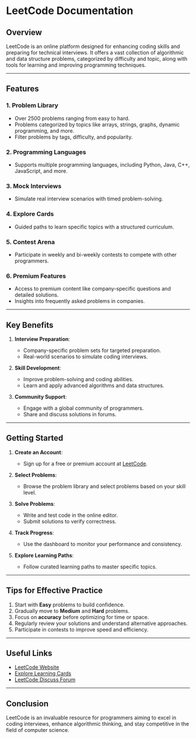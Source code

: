 # LeetCode Documentation

## Overview
LeetCode is an online platform designed for enhancing coding skills and preparing for technical interviews. It offers a vast collection of algorithmic and data structure problems, categorized by difficulty and topic, along with tools for learning and improving programming techniques.

---

## Features
### 1. **Problem Library**
- Over 2500 problems ranging from easy to hard.
- Problems categorized by topics like arrays, strings, graphs, dynamic programming, and more.
- Filter problems by tags, difficulty, and popularity.

### 2. **Programming Languages**
- Supports multiple programming languages, including Python, Java, C++, JavaScript, and more.

### 3. **Mock Interviews**
- Simulate real interview scenarios with timed problem-solving.

### 4. **Explore Cards**
- Guided paths to learn specific topics with a structured curriculum.

### 5. **Contest Arena**
- Participate in weekly and bi-weekly contests to compete with other programmers.

### 6. **Premium Features**
- Access to premium content like company-specific questions and detailed solutions.
- Insights into frequently asked problems in companies.

---

## Key Benefits
1. **Interview Preparation**:
   - Company-specific problem sets for targeted preparation.
   - Real-world scenarios to simulate coding interviews.

2. **Skill Development**:
   - Improve problem-solving and coding abilities.
   - Learn and apply advanced algorithms and data structures.

3. **Community Support**:
   - Engage with a global community of programmers.
   - Share and discuss solutions in forums.

---

## Getting Started
1. **Create an Account**:
   - Sign up for a free or premium account at [LeetCode](https://leetcode.com).

2. **Select Problems**:
   - Browse the problem library and select problems based on your skill level.

3. **Solve Problems**:
   - Write and test code in the online editor.
   - Submit solutions to verify correctness.

4. **Track Progress**:
   - Use the dashboard to monitor your performance and consistency.

5. **Explore Learning Paths**:
   - Follow curated learning paths to master specific topics.

---

## Tips for Effective Practice
1. Start with **Easy** problems to build confidence.
2. Gradually move to **Medium** and **Hard** problems.
3. Focus on **accuracy** before optimizing for time or space.
4. Regularly review your solutions and understand alternative approaches.
5. Participate in contests to improve speed and efficiency.

---

## Useful Links
- [LeetCode Website](https://leetcode.com)
- [Explore Learning Cards](https://leetcode.com/explore/)
- [LeetCode Discuss Forum](https://leetcode.com/discuss/)

---

## Conclusion
LeetCode is an invaluable resource for programmers aiming to excel in coding interviews, enhance algorithmic thinking, and stay competitive in the field of computer science.

